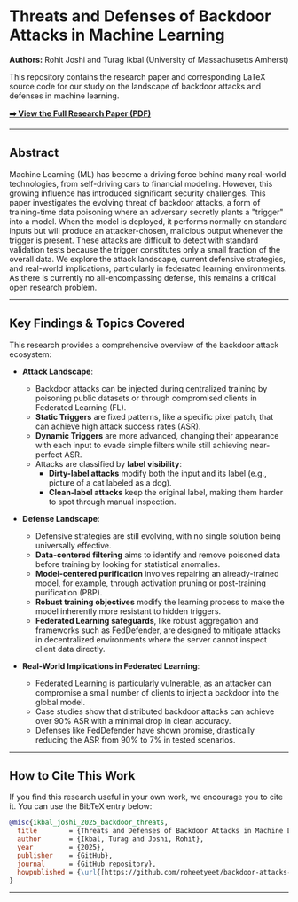 # Threats and Defenses of Backdoor Attacks in Machine Learning

**Authors:** Rohit Joshi and Turag Ikbal (University of Massachusetts Amherst)

This repository contains the research paper and corresponding LaTeX source code for our study on the landscape of backdoor attacks and defenses in machine learning.

**[➡️ View the Full Research Paper (PDF)](https://drive.google.com/file/d/1Kg4EjXJtlodbsPLTIkcdTLqTY3EsOfGj/view?usp=drive_link)**

---

## Abstract

Machine Learning (ML) has become a driving force behind many real-world technologies, from self-driving cars to financial modeling. However, this growing influence has introduced significant security challenges. This paper investigates the evolving threat of backdoor attacks, a form of training-time data poisoning where an adversary secretly plants a "trigger" into a model. When the model is deployed, it performs normally on standard inputs but will produce an attacker-chosen, malicious output whenever the trigger is present. These attacks are difficult to detect with standard validation tests because the trigger constitutes only a small fraction of the overall data. We explore the attack landscape, current defensive strategies, and real-world implications, particularly in federated learning environments. As there is currently no all-encompassing defense, this remains a critical open research problem.

---

## Key Findings & Topics Covered

This research provides a comprehensive overview of the backdoor attack ecosystem:

* **Attack Landscape**:
    * Backdoor attacks can be injected during centralized training by poisoning public datasets or through compromised clients in Federated Learning (FL).
    * **Static Triggers** are fixed patterns, like a specific pixel patch, that can achieve high attack success rates (ASR).
    * **Dynamic Triggers** are more advanced, changing their appearance with each input to evade simple filters while still achieving near-perfect ASR.
    * Attacks are classified by **label visibility**:
        * **Dirty-label attacks** modify both the input and its label (e.g., picture of a cat labeled as a dog).
        * **Clean-label attacks** keep the original label, making them harder to spot through manual inspection.

* **Defense Landscape**:
    * Defensive strategies are still evolving, with no single solution being universally effective.
    * **Data-centered filtering** aims to identify and remove poisoned data before training by looking for statistical anomalies.
    * **Model-centered purification** involves repairing an already-trained model, for example, through activation pruning or post-training purification (PBP).
    * **Robust training objectives** modify the learning process to make the model inherently more resistant to hidden triggers.
    * **Federated Learning safeguards**, like robust aggregation and frameworks such as FedDefender, are designed to mitigate attacks in decentralized environments where the server cannot inspect client data directly.

* **Real-World Implications in Federated Learning**:
    * Federated Learning is particularly vulnerable, as an attacker can compromise a small number of clients to inject a backdoor into the global model.
    * Case studies show that distributed backdoor attacks can achieve over 90% ASR with a minimal drop in clean accuracy.
    * Defenses like FedDefender have shown promise, drastically reducing the ASR from 90% to 7% in tested scenarios.

---

## How to Cite This Work

If you find this research useful in your own work, we encourage you to cite it. You can use the BibTeX entry below:

```bibtex
@misc{ikbal_joshi_2025_backdoor_threats,
  title        = {Threats and Defenses of Backdoor Attacks in Machine Learning},
  author       = {Ikbal, Turag and Joshi, Rohit},
  year         = {2025},
  publisher    = {GitHub},
  journal      = {GitHub repository},
  howpublished = {\url{[https://github.com/roheetyeet/backdoor-attacks-defenses-survey](https://github.com/roheetyeet/backdoor-attacks-defenses-survey)}}
}
```

---